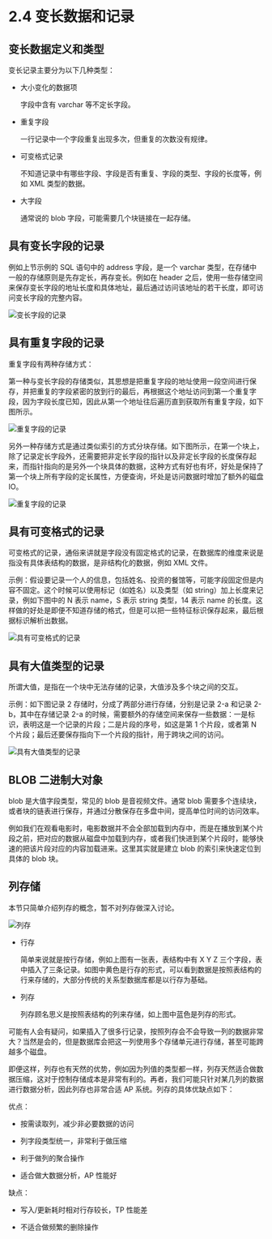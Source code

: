 # 2.4 变长数据和记录

## 变长数据定义和类型

变长记录主要分为以下几种类型：

- 大小变化的数据项

  字段中含有 varchar 等不定长字段。

- 重复字段

  一行记录中一个字段重复出现多次，但重复的次数没有规律。

- 可变格式记录

  不知道记录中有哪些字段、字段是否有重复、字段的类型、字段的长度等，例如 XML 类型的数据。

- 大字段

  通常说的 blob 字段，可能需要几个块链接在一起存储。

## 具有变长字段的记录

例如上节示例的 SQL 语句中的 address 字段，是一个 varchar 类型，在存储中一般的存储原则是先存定长，再存变长。例如在 header 之后，使用一些存储空间来保存变长字段的地址长度和具体地址，最后通过访问该地址的若干长度，即可访问变长字段的完整内容。

![变长字段的记录](https://obbusiness-private.oss-cn-shanghai.aliyuncs.com/doc/img/kernel-quickstart/V1.0.0/zh-CN/2.database-storage-structure/5.variable-length-data-records-01.png)

## 具有重复字段的记录

重复字段有两种存储方式：

第一种与变长字段的存储类似，其思想是把重复字段的地址使用一段空间进行保存，并把重复的字段紧密的放到行的最后，再根据这个地址访问到第一个重复字段，因为字段长度已知，因此从第一个地址往后遍历直到获取所有重复字段，如下图所示。

![重复字段的记录](https://obbusiness-private.oss-cn-shanghai.aliyuncs.com/doc/img/kernel-quickstart/V1.0.0/zh-CN/2.database-storage-structure/5.variable-length-data-records-02.png)

另外一种存储方式是通过类似索引的方式分块存储。如下图所示，在第一个块上，除了记录定长字段外，还需要把非定长字段的指针以及非定长字段的长度保存起来，而指针指向的是另外一个块具体的数据，这种方式有好也有坏，好处是保持了第一个块上所有字段的定长属性，方便查询，坏处是访问数据时增加了额外的磁盘 IO。

![重复字段的记录](https://obbusiness-private.oss-cn-shanghai.aliyuncs.com/doc/img/kernel-quickstart/V1.0.0/zh-CN/2.database-storage-structure/5.variable-length-data-records-03.png)

## 具有可变格式的记录

可变格式的记录，通俗来讲就是字段没有固定格式的记录，在数据库的维度来说是指没有具体表结构的数据，是非结构化的数据，例如 XML 文件。

示例：假设要记录一个人的信息，包括姓名、投资的餐馆等，可能字段固定但是内容不固定。这个时候可以使用标记（如姓名）以及类型（如 string）加上长度来记录，例如下图中的 N 表示 name，S 表示 string 类型，14 表示 name 的长度。这样做的好处是即便不知道存储的格式，但是可以把一些特征标识保存起来，最后根据标识解析出数据。

![具有可变格式的记录](https://obbusiness-private.oss-cn-shanghai.aliyuncs.com/doc/img/kernel-quickstart/V1.0.0/zh-CN/2.database-storage-structure/5.variable-length-data-records-04.png)

## 具有大值类型的记录

所谓大值，是指在一个块中无法存储的记录，大值涉及多个块之间的交互。

示例：如下图记录 2 存储时，分成了两部分进行存储，分别是记录 2-a 和记录 2-b，其中在存储记录 2-a 的时候，需要额外的存储空间来保存一些数据：一是标识，表明这是一个记录的片段；二是片段的序号，如这是第 1 个片段，或者第 N 个片段；最后还要保存指向下一个片段的指针，用于跨块之间的访问。

![具有大值类型的记录](https://obbusiness-private.oss-cn-shanghai.aliyuncs.com/doc/img/kernel-quickstart/V1.0.0/zh-CN/2.database-storage-structure/5.variable-length-data-records-05.png)

## BLOB 二进制大对象

blob 是大值字段类型，常见的 blob 是音视频文件。通常 blob 需要多个连续块，或者块的链表进行保存，并通过分散保存在多盘中间，提高单位时间的访问效率。

例如我们在观看电影时，电影数据并不会全部加载到内存中，而是在播放到某个片段之前，把对应的数据从磁盘中加载到内存，或者我们快进到某个片段时，能够快速的把该片段对应的内容加载进来。这里其实就是建立 blob 的索引来快速定位到具体的 blob 块。

## 列存储

本节只简单介绍列存的概念，暂不对列存做深入讨论。

![列存](https://obbusiness-private.oss-cn-shanghai.aliyuncs.com/doc/img/kernel-quickstart/V1.0.0/zh-CN/2.database-storage-structure/5.variable-length-data-records-06.png)

- 行存

  简单来说就是按行存储，例如上图有一张表，表结构中有 X Y Z 三个字段，表中插入了三条记录。如图中黄色是行存的形式，可以看到数据是按照表结构的行来存储的，大部分传统的关系型数据库都是以行存为基础。

- 列存

  列存顾名思义是按照表结构的列来存储，如上图中蓝色是列存的形式。

可能有人会有疑问，如果插入了很多行记录，按照列存会不会导致一列的数据非常大？当然是会的，但是数据库会把这一列使用多个存储单元进行存储，甚至可能跨越多个磁盘。

即便这样，列存也有天然的优势，例如因为列值的类型都一样，列存天然适合做数据压缩，这对于控制存储成本是非常有利的。再者，我们可能只针对某几列的数据进行数据分析，因此列存也非常合适 AP 系统。列存的具体优缺点如下：

优点：

- 按需读取列，减少非必要数据的访问

- 列字段类型统一，非常利于做压缩

- 利于做列的聚合操作

- 适合做大数据分析，AP 性能好

缺点：

- 写入/更新耗时相对行存较长，TP 性能差

- 不适合做频繁的删除操作
